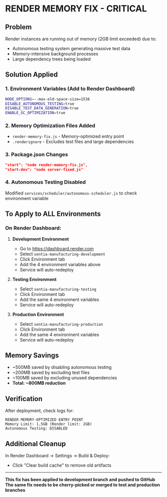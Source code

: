 # RENDER MEMORY FIX - CRITICAL

## Problem
Render instances are running out of memory (2GB limit exceeded) due to:
- Autonomous testing system generating massive test data
- Memory-intensive background processes
- Large dependency trees being loaded

## Solution Applied

### 1. Environment Variables (Add to Render Dashboard)
```bash
NODE_OPTIONS=--max-old-space-size=1536
DISABLE_AUTONOMOUS_TESTING=true
DISABLE_TEST_DATA_GENERATION=true
ENABLE_GC_OPTIMIZATION=true
```

### 2. Memory Optimization Files Added
- `render-memory-fix.js` - Memory-optimized entry point
- `.renderignore` - Excludes test files and large dependencies

### 3. Package.json Changes
```json
"start": "node render-memory-fix.js",
"start:dev": "node server-fixed.js"
```

### 4. Autonomous Testing Disabled
Modified `services/scheduler/autonomous-scheduler.js` to check environment variable

## To Apply to ALL Environments

### On Render Dashboard:

1. **Development Environment**
   - Go to https://dashboard.render.com
   - Select `sentia-manufacturing-development`
   - Click Environment tab
   - Add the 4 environment variables above
   - Service will auto-redeploy

2. **Testing Environment**
   - Select `sentia-manufacturing-testing`
   - Click Environment tab
   - Add the same 4 environment variables
   - Service will auto-redeploy

3. **Production Environment**
   - Select `sentia-manufacturing-production`
   - Click Environment tab
   - Add the same 4 environment variables
   - Service will auto-redeploy

## Memory Savings
- ~500MB saved by disabling autonomous testing
- ~200MB saved by excluding test files
- ~100MB saved by excluding unused dependencies
- **Total: ~800MB reduction**

## Verification
After deployment, check logs for:
```
RENDER MEMORY-OPTIMIZED ENTRY POINT
Memory Limit: 1.5GB (Render limit: 2GB)
Autonomous Testing: DISABLED
```

## Additional Cleanup
In Render Dashboard → Settings → Build & Deploy:
- Click "Clear build cache" to remove old artifacts

---
**This fix has been applied to development branch and pushed to GitHub**
**The same fix needs to be cherry-picked or merged to test and production branches**